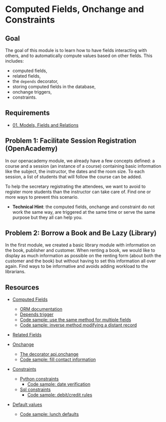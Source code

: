 # Computed Fields, Onchange and Constraints

## Goal

The goal of this module is to learn how to have fields interacting with others,
and to automatically compute values based on other fields. This includes:

* computed fields,
* related fields,
* the `depends` decorator,
* storing computed fields in the database,
* onchange triggers,
* constraints.

## Requirements

* [01. Models, Fields and Relations](../01-models/)

## Problem 1: Facilitate Session Registration (OpenAcademy)

In our openacademy module, we already have a few concepts defined: a course and
a session (an instance of a course) containing basic information like the subject,
the instructor, the dates and the room size. To each session, a list of students
that will follow the course can be added.

To help the secretary registrating the attendees, we want to avoid to register
more students than the instructor can take care of. Find one or more ways to
prevent this scenario.

- **Technical Hint**: the computed fields, onchange and constraint do not work
  the same way, are triggered at the same time or serve the same purpose but
  they all can help you.


## Problem 2: Borrow a Book and Be Lazy (Library)

In the first module, we created a basic library module with information on the
book, publisher and customer. When renting a book, we would like to display as
much information as possible on the renting form (about both the customer and
the book) but without having to set this information all over again. Find ways
to be informative and avoids adding workload to the librarians.


## Resources

* [Computed Fields](https://www.odoo.com/documentation/9.0/reference/orm.html#computed-fields)
    * [ORM documentation](https://www.odoo.com/documentation/9.0/reference/orm.html#field-computed)
    * [Depends trigger](https://www.odoo.com/documentation/9.0/reference/orm.html#openerp.api.depends)
    * [Code sample: use the same method for multiple fields](https://github.com/odoo/odoo/blob/76c443eda331b75bf5dfa7ec22b8eb22e1084343/addons/point_of_sale/models/pos_order.py#L719)
    * [Code sample: inverse method modifying a distant record](https://github.com/odoo/odoo/blob/76c443eda331b75bf5dfa7ec22b8eb22e1084343/addons/delivery/models/delivery_carrier.py#L53)
* [Related Fields](https://www.odoo.com/documentation/9.0/reference/orm.html#related-fields)

* [Onchange](https://www.odoo.com/documentation/9.0/reference/orm.html#onchange-updating-ui-on-the-fly)
    * [The decorator api.onchange](https://www.odoo.com/documentation/9.0/reference/orm.html#openerp.api.onchange)
    * [Code sample: fill contact information](https://github.com/odoo/odoo/blob/76c443eda331b75bf5dfa7ec22b8eb22e1084343/addons/hr_recruitment/models/hr_recruitment.py#L228)

* [Constraints](https://www.odoo.com/documentation/9.0/howtos/backend.html#model-constraints)
    * [Python constraints](https://www.odoo.com/documentation/9.0/reference/orm.html#openerp.api.constrains)
        * [Code sample: date verification](https://github.com/odoo/odoo/blob/76c443eda331b75bf5dfa7ec22b8eb22e1084343a331b75bf5dfa7ec22b8eb22e1084343/addons/event/models/event.py#L218)
    * [Sql constraints](https://www.odoo.com/documentation/9.0/reference/orm.html#openerp.models.Model._sql_constraints)
        * [Code sample: debit/credit rules](https://github.com/odoo/odoo/blob/76c443eda331b75bf5dfa7ec22b8eb22e1084343/addons/account/models/account_move.py#L399)

* [Default values](http://www.odoo.com/documentation/9.0/reference/orm.html#openerp.fields.Field)
    * [Code sample: lunch defaults](https://github.com/odoo/odoo/blob/76c443eda331b75bf5dfa7ec22b8eb22e1084343/addons/lunch/models/lunch.py#L29)
